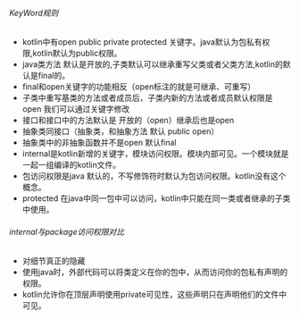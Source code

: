 
###### KeyWord规则

- kotlin中有open public private protected 关键字。java默认为包私有权限,kotlin默认为public权限。
- java类方法 默认是开放的,子类默认可以继承重写父类或者父类方法,kotlin的默认是final的。
- final和open关键字的功能相反（open标注的就是可继承、可重写）
- 子类中重写基类的方法或者成员后，子类内新的方法或者成员默认权限是 open 我们可以通过关键字修改
- 接口和接口中的方法默认是 开放的（open）继承后也是open
- 抽象类同接口（抽象类，和抽象方法 默认 public open）
- 抽象类中的非抽象函数并不是open 默认final
- internal是kotlin新增的关键字，模块访问权限。模块内部可见。一个模块就是一起一组编译的kotlin文件。
- 包访问权限是java 默认的，不写修饰符时默认为包访问权限。kotlin没有这个概念。
- protected 在java中同一包中可以访问，kotlin中只能在同一类或者继承的子类中使用。

###### internal与package访问权限对比

- 对细节真正的隐藏
- 使用java时，外部代码可以将类定义在你的包中，从而访问你的包私有声明的权限。
- kotlin允许你在顶层声明使用private可见性，这些声明只在声明他们的文件中可见。


